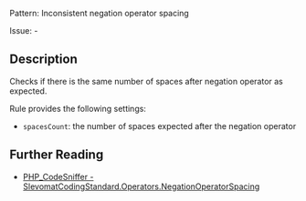 Pattern: Inconsistent negation operator spacing

Issue: -

## Description

Checks if there is the same number of spaces after negation operator as expected.

Rule provides the following settings:

* `spacesCount`: the number of spaces expected after the negation operator

## Further Reading

* [PHP_CodeSniffer - SlevomatCodingStandard.Operators.NegationOperatorSpacing](https://github.com/slevomat/coding-standard/blob/master/doc/operators.md#slevomatcodingstandardoperatorsnegationoperatorspacing-)